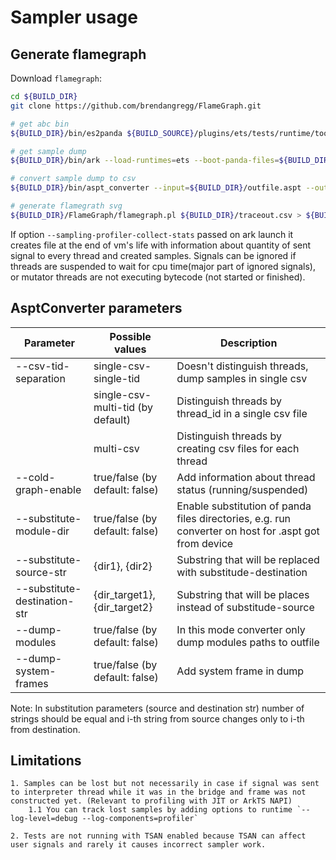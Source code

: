 # Sampler usage

## Generate flamegraph

Download `flamegraph`:

```bash
cd ${BUILD_DIR}
git clone https://github.com/brendangregg/FlameGraph.git
```

```bash
# get abc bin
${BUILD_DIR}/bin/es2panda ${BUILD_SOURCE}/plugins/ets/tests/runtime/tooling/sampler/SamplerTest.sts ${BUILD_DIR}/sampling_app.abc

# get sample dump
${BUILD_DIR}/bin/ark --load-runtimes=ets --boot-panda-files=${BUILD_DIR}/plugins/ets/etsstdlib.abc --sampling-profiler-enable --sampling-profiler-interval=200 --sampling-profiler-output-file=${BUILD_DIR}/outfile.aspt ${BUILD_DIR}/sampling_app.abc ETSGLOBAL::main

# convert sample dump to csv
${BUILD_DIR}/bin/aspt_converter --input=${BUILD_DIR}/outfile.aspt --output=${BUILD_DIR}/traceout.csv

# generate flamegrath svg
${BUILD_DIR}/FlameGraph/flamegraph.pl ${BUILD_DIR}/traceout.csv > ${BUILD_DIR}/out.svg
```

If option `--sampling-profiler-collect-stats` passed on ark launch it creates file at the end of vm's life with information about quantity of sent signal to every thread and created samples.
    Signals can be ignored if threads are suspended to wait for cpu time(major part of ignored signals), or mutator threads are not executing bytecode (not started or finished).

## AsptConverter parameters

|           Parameter             |          Possible values          |                        Description                          |
| ------------------------------- | -------------------------------   | ----------------------------------------------------------- |
| --csv-tid-separation            | single-csv-single-tid             | Doesn't distinguish threads, dump samples in single csv     |
|                                 | single-csv-multi-tid (by default) | Distinguish threads by thread_id in a single csv file       |
|                                 | multi-csv                         | Distinguish threads by creating csv files for each thread   |
| --cold-graph-enable             | true/false (by default: false)    | Add information about thread status (running/suspended)     |
| --substitute-module-dir         | true/false (by default: false)    | Enable substitution of panda files directories, e.g. run converter on host for .aspt got from device |
| --substitute-source-str         | {dir1}, {dir2}                    | Substring that will be replaced with substitude-destination |
| --substitute-destination-str    | {dir_target1}, {dir_target2}      | Substring that will be places instead of substitude-source  |
| --dump-modules                  | true/false (by default: false)    | In this mode converter only dump modules paths to outfile   |
| --dump-system-frames            | true/false (by default: false)    | Add system frame in dump                                    |

Note: In substitution parameters (source and destination str) number of strings should be equal and i-th string from source changes only to i-th from destination.

## Limitations
    1. Samples can be lost but not necessarily in case if signal was sent to interpreter thread while it was in the bridge and frame was not constructed yet. (Relevant to profiling with JIT or ArkTS NAPI)
        1.1 You can track lost samples by adding options to runtime `--log-level=debug --log-components=profiler`

    2. Tests are not running with TSAN enabled because TSAN can affect user signals and rarely it causes incorrect sampler work.
